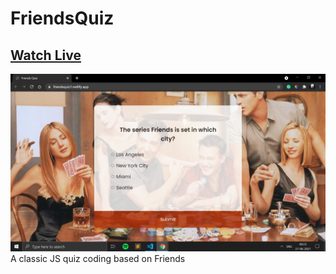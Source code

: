 # FriendsQuiz

## [Watch Live](https://friendsquiz1.netlify.app/)

![Snapshot](ss.png)
A classic JS quiz coding based on Friends
